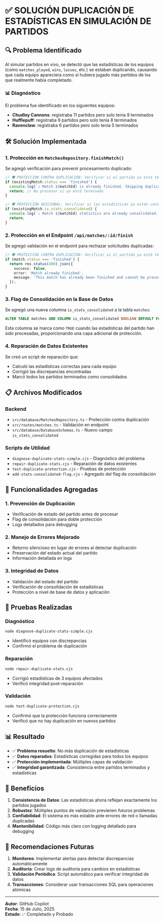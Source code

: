 # ✅ SOLUCIÓN DUPLICACIÓN DE ESTADÍSTICAS EN SIMULACIÓN DE PARTIDOS

## 🔍 Problema Identificado

Al simular partidos en vivo, se detectó que las estadísticas de los equipos (como `matches_played`, `wins`, `losses`, etc.) se estaban duplicando, causando que cada equipo apareciera como si hubiera jugado más partidos de los que realmente había completado.

### 📊 Diagnóstico

El problema fue identificado en los siguientes equipos:
- **Chudley Cannons**: registraba 11 partidos pero solo tenía 9 terminados
- **Hufflepuff**: registraba 9 partidos pero solo tenía 8 terminados  
- **Ravenclaw**: registraba 6 partidos pero solo tenía 5 terminados

## 🛠️ Solución Implementada

### 1. **Protección en `MatchesRepository.finishMatch()`**

Se agregó verificación para prevenir procesamiento duplicado:

```typescript
// 🛡️ PROTECCIÓN CONTRA DUPLICACIÓN: Verificar si el partido ya está terminado
if (existingMatch.status === 'finished') {
  console.log(`⚠️ Match ${matchId} is already finished. Skipping duplicate finalization.`);
  return; // No procesar si ya está terminado
}

// 🛡️ PROTECCIÓN ADICIONAL: Verificar si las estadísticas ya están consolidadas
if (existingMatch.is_stats_consolidated) {
  console.log(`⚠️ Match ${matchId} statistics are already consolidated. Skipping duplicate processing.`);
  return;
}
```

### 2. **Protección en el Endpoint `/api/matches/:id/finish`**

Se agregó validación en el endpoint para rechazar solicitudes duplicadas:

```typescript
// 🛡️ PROTECCIÓN CONTRA DUPLICACIÓN: Verificar si el partido ya está terminado
if (match.status === 'finished') {
  return res.status(400).json({
    success: false,
    error: 'Match already finished',
    message: 'This match has already been finished and cannot be processed again'
  });
}
```

### 3. **Flag de Consolidación en la Base de Datos**

Se agregó una nueva columna `is_stats_consolidated` a la tabla `matches`:

```sql
ALTER TABLE matches ADD COLUMN is_stats_consolidated BOOLEAN DEFAULT FALSE;
```

Esta columna se marca como `TRUE` cuando las estadísticas del partido han sido procesadas, proporcionando una capa adicional de protección.

### 4. **Reparación de Datos Existentes**

Se creó un script de reparación que:
- Calculó las estadísticas correctas para cada equipo
- Corrigió las discrepancias encontradas
- Marcó todos los partidos terminados como consolidados

## 📋 Archivos Modificados

### Backend
- `src/database/MatchesRepository.ts` - Protección contra duplicación
- `src/routes/matches.ts` - Validación en endpoint
- `src/database/DatabaseSchemas.ts` - Nuevo campo `is_stats_consolidated`

### Scripts de Utilidad
- `diagnose-duplicate-stats-simple.cjs` - Diagnóstico del problema
- `repair-duplicate-stats.cjs` - Reparación de datos existentes
- `test-duplicate-protection.cjs` - Pruebas de protección
- `add-stats-consolidated-flag.cjs` - Agregado del flag de consolidación

## 🔧 Funcionalidades Agregadas

### 1. **Prevención de Duplicación**
- Verificación de estado del partido antes de procesar
- Flag de consolidación para doble protección
- Logs detallados para debugging

### 2. **Manejo de Errores Mejorado**
- Retorno silencioso en lugar de errores al detectar duplicación
- Preservación del estado actual del partido
- Información detallada en logs

### 3. **Integridad de Datos**
- Validación del estado del partido
- Verificación de consolidación de estadísticas
- Protección a nivel de base de datos y aplicación

## 🧪 Pruebas Realizadas

### Diagnóstico
```bash
node diagnose-duplicate-stats-simple.cjs
```
- Identificó equipos con discrepancias
- Confirmó el problema de duplicación

### Reparación
```bash
node repair-duplicate-stats.cjs
```
- Corrigió estadísticas de 3 equipos afectados
- Verificó integridad post-reparación

### Validación
```bash
node test-duplicate-protection.cjs
```
- Confirmó que la protección funciona correctamente
- Verificó que no hay duplicación en nuevos partidos

## 📊 Resultado

- ✅ **Problema resuelto**: No más duplicación de estadísticas
- ✅ **Datos reparados**: Estadísticas corregidas para todos los equipos
- ✅ **Protección implementada**: Múltiples capas de validación
- ✅ **Integridad garantizada**: Consistencia entre partidos terminados y estadísticas

## 🚀 Beneficios

1. **Consistencia de Datos**: Las estadísticas ahora reflejan exactamente los partidos jugados
2. **Robustez**: Múltiples puntos de validación previenen futuros problemas
3. **Confiabilidad**: El sistema es más estable ante errores de red o llamadas duplicadas
4. **Mantenibilidad**: Código más claro con logging detallado para debugging

## 🔮 Recomendaciones Futuras

1. **Monitoreo**: Implementar alertas para detectar discrepancias automáticamente
2. **Auditoría**: Crear logs de auditoría para cambios en estadísticas
3. **Validación Periódica**: Script automático para verificar integridad de datos
4. **Transacciones**: Considerar usar transacciones SQL para operaciones atómicas

---

**Autor**: GitHub Copilot  
**Fecha**: 15 de Julio, 2025  
**Estado**: ✅ Completado y Probado
